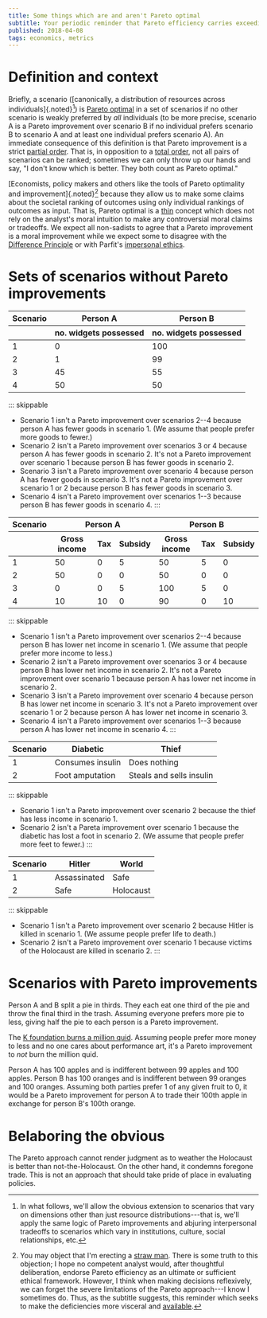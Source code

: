 ```yaml
---
title: Some things which are and aren't Pareto optimal
subtitle: Your periodic reminder that Pareto efficiency carries exceedingly little normative weight
published: 2018-04-08
tags: economics, metrics
---
```


# Definition and context

Briefly, a scenario ([canonically, a distribution of resources across individuals]{.noted}[^generalize]) is [Pareto optimal](https://en.wikipedia.org/wiki/Pareto_efficiency) in a set of scenarios if no other scenario is weakly preferred by _all_ individuals (to be more precise, scenario A is a Pareto improvement over scenario B if no individual prefers scenario B to scenario A and at least one individual prefers scenario A). An immediate consequence of this definition is that Pareto improvement is a strict [partial order](https://en.wikipedia.org/wiki/Partially_ordered_set). That is, in opposition to a [total order](https://en.wikipedia.org/wiki/Total_order), not all pairs of scenarios can be ranked; sometimes we can only throw up our hands and say, "I don't know which is better. They both count as Pareto optimal."

[Economists, policy makers and others like the tools of Pareto optimality and improvement]{.noted}[^strawman] because they allow us to make some claims about the societal ranking of outcomes using only individual rankings of outcomes as input. That is, Pareto optimal is a [thin](https://plato.stanford.edu/entries/thick-ethical-concepts/) concept which does not rely on the analyst's moral intuition to make any controversial moral claims or tradeoffs. We expect all non-sadists to agree that a Pareto improvement is a moral improvement while we expect some to disagree with the [Difference Principle](https://en.wikipedia.org/wiki/Justice_as_Fairness#Difference_principle) or with Parfit's [impersonal ethics](https://plato.stanford.edu/entries/identity-ethics/#IdeNorEth).

# Sets of scenarios without Pareto improvements

<table>
<thead>
<tr><th>Scenario</th><th>Person A</th><th>Person B</th></tr>
<tr><th></th><th>no. widgets possessed</th><th>no. widgets possessed</th></tr>
</thead>
<tbody>
<tr><td>1</td><td>0</td><td>100</td></tr>
<tr><td>2</td><td>1</td><td>99</td></tr>
<tr><td>3</td><td>45</td><td>55</td></tr>
<tr><td>4</td><td>50</td><td>50</td></tr>
</tbody>
</table>

::: skippable
- Scenario 1 isn't a Pareto improvement over scenarios 2--4 because person A has fewer goods in scenario 1. (We assume that people prefer more goods to fewer.)
- Scenario 2 isn't a Pareto improvement over scenarios 3 or 4 because person A has fewer goods in scenario 2. It's not a Pareto improvement over scenario 1 because person B has fewer goods in scenario 2.
- Scenario 3 isn't a Pareto improvement over scenario 4 because person A has fewer goods in scenario 3. It's not a Pareto improvement over scenario 1 or 2 because person B has fewer goods in scenario 3.
- Scenario 4 isn't a Pareto improvement over scenarios 1--3 because person B has fewer goods in scenario 4.
:::

<!--more-->

<table>
<thead>
<tr><th>Scenario</th><th colspan="3">Person A</th><th colspan="3">Person B</th></tr>
<tr><th></th><th>Gross income</th><th>Tax</th><th>Subsidy</th><th>Gross income</th><th>Tax</th><th>Subsidy</th></tr>
</thead>
<tbody>
<tr><td>1</td><td>50</td><td>0</td><td>5</td><td>50</td><td>5</td><td>0</td></tr>
<tr><td>2</td><td>50</td><td>0</td><td>0</td><td>50</td><td>0</td><td>0</td></tr>
<tr><td>3</td><td>0</td><td>0</td><td>5</td><td>100</td><td>5</td><td>0</td></tr>
<tr><td>4</td><td>10</td><td>10</td><td>0</td><td>90</td><td>0</td><td>10</td></tr>
</tbody>
</table>

::: skippable
- Scenario 1 isn't a Pareto improvement over scenarios 2--4 because person B has lower net income in scenario 1. (We assume that people prefer more income to less.)
- Scenario 2 isn't a Pareto improvement over scenarios 3 or 4 because person B has lower net income in scenario 2. It's not a Pareto improvement over scenario 1 because person A has lower net income in scenario 2.
- Scenario 3 isn't a Pareto improvement over scenario 4 because person B has lower net income in scenario 3. It's not a Pareto improvement over scenario 1 or 2 because person A has lower net income in scenario 3.
- Scenario 4 isn't a Pareto improvement over scenarios 1--3 because person A has lower net income in scenario 4.
:::

| Scenario | Diabetic         | Thief                    |
|----------|------------------|--------------------------|
|        1 | Consumes insulin | Does nothing             |
|        2 | Foot amputation  | Steals and sells insulin |

::: skippable
- Scenario 1 isn't a Pareto improvement over scenario 2 because the thief has less income in scenario 1.
- Scenario 2 isn't a Pareta improvement over scenario 1 because the diabetic has lost a foot in scenario 2. (We assume that people prefer more feet to fewer.)
:::

| Scenario | Hitler       | World     |
|----------|--------------|-----------|
|        1 | Assassinated | Safe      |
|        2 | Safe         | Holocaust |

::: skippable
- Scenario 1 isn't a Pareto improvement over scenario 2 because Hitler is killed in scenario 1. (We assume people prefer life to death.)
- Scenario 2 isn't a Pareto improvement over scenario 1 because victims of the Holocaust are killed in scenario 2.
:::

# Scenarios with Pareto improvements

Person A and B split a pie in thirds. They each eat one third of the pie and throw the final third in the trash. Assuming everyone prefers more pie to less, giving half the pie to each person is a Pareto improvement.

The [K foundation burns a million quid](https://en.wikipedia.org/wiki/K_Foundation_Burn_a_Million_Quid). Assuming people prefer more money to less and no one cares about performance art, it's a Pareto improvement to _not_ burn the million quid.

Person A has 100 apples and is indifferent between 99 apples and 100 apples. Person B has 100 oranges and is indifferent between 99 oranges and 100 oranges. Assuming both parties prefer 1 of any given fruit to 0, it would be a Pareto improvement for person A to trade their 100th apple in exchange for person B's 100th orange.

# Belaboring the obvious

The Pareto approach cannot render judgment as to weather the Holocaust is better than not-the-Holocaust. On the other hand, it condemns foregone trade. This is not an approach that should take pride of place in evaluating policies.

[^generalize]: In what follows, we'll allow the obvious extension to scenarios that vary on dimensions other than just resource distributions---that is, we'll apply the same logic of Pareto improvements and abjuring interpersonal tradeoffs to scenarios which vary in institutions, culture, social relationships, etc.

[^strawman]: You may object that I'm erecting a [straw man](https://en.wikipedia.org/wiki/Straw_man). There is some truth to this objection; I hope no competent analyst would, after thoughtful deliberation, endorse Pareto efficiency as an ultimate or sufficient ethical framework. However, I think when making decisions reflexively, we can forget the severe limitations of the Pareto approach---I know I sometimes do. Thus, as the subtitle suggests, this reminder which seeks to make the deficiencies more visceral and [available](https://en.wikipedia.org/wiki/Availability_heuristic).

